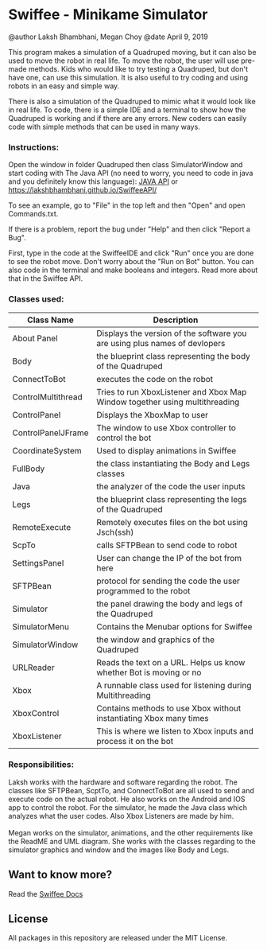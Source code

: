 # Swiffee - Minikame Simulator

@author Laksh Bhambhani, Megan Choy
@date April 9, 2019

This program makes a simulation of a Quadruped moving, but it can also be used to move the robot in real life. To move the robot, the user will use pre-made methods. Kids who would like to try testing a Quadruped, but don't have one, can use this simulation. It is also useful to try coding and using robots in an easy and simple way. 

There is also a simulation of the Quadruped to mimic what it would look like in real life. To code, there is a simple IDE and a terminal to show how the Quadruped is working and if there are any errors. New coders can easily code with simple methods that can be used in many ways.

### Instructions:
Open the window in folder Quadruped then class SimulatorWindow and start coding with The Java API (no need to worry, you need to code in java and you definitely know this language): <a href=https://lakshbhambhani.github.io/SwiffeeAPI/>JAVA API</a> or https://lakshbhambhani.github.io/SwiffeeAPI/

To see an example, go to "File" in the top left and then "Open" and open Commands.txt.

If there is a problem, report the bug under "Help" and then click "Report a Bug".

First, type in the code at the SwiffeeIDE and click "Run" once you are done to see the robot move. Don't worry about the "Run on Bot" button. You can also code in the terminal and make booleans and integers. Read more about that in the Swiffee API.

### Classes used:

| Class Name | Description |
| --- | --- |
| About Panel | Displays the version of the software you are using plus names of devlopers |
| Body | the blueprint class representing the body of the Quadruped |
| ConnectToBot | executes the code on the robot |
| ControlMultithread | Tries to run XboxListener and Xbox Map Window together using multithreading |
| ControlPanel | Displays the XboxMap to user |
| ControlPanelJFrame | The window to use Xbox controller to control the bot |
| CoordinateSystem | Used to display animations in Swiffee |
| FullBody | the class instantiating the Body and Legs classes |
| Java | the analyzer of the code the user inputs |
| Legs | the blueprint class representing the legs of the Quadruped |
| RemoteExecute | Remotely executes files on the bot using Jsch(ssh) |
| ScpTo | calls SFTPBean to send code to robot |
| SettingsPanel | User can change the IP of the bot from here |
| SFTPBean | protocol for sending the code the user programmed to the robot |
| Simulator | the panel drawing the body and legs of the Quadruped |
| SimulatorMenu | Contains the Menubar options for Swiffee |
| SimulatorWindow | the window and graphics of the Quadruped |
| URLReader | Reads the text on a URL. Helps us know whether Bot is moving or no |
| Xbox | A runnable class used for listening during Multithreading |
| XboxControl | Contains methods to use Xbox without instantiating Xbox many times |
| XboxListener | This is where we listen to Xbox inputs and process it on the bot |

### Responsibilities:<br>
Laksh works with the hardware and software regarding the robot. The classes like SFTPBean, ScptTo, and ConnectToBot are all used to send and execute code on the actual robot. He also works on the Android and IOS app to control the robot. For the simulator, he made the Java class which analyzes what the user codes. Also Xbox Listeners are made by him.
<br><br>
Megan works on the simulator, animations, and the other requirements like the ReadME and UML diagram. She works with the classes regarding to the simulator graphics and window and the images like Body and Legs.

## Want to know more?
Read the <a href="https://lakshbhambhani.github.io/SwiffeeDocs/">Swiffee Docs</a>

## License

All packages in this repository are released under the MIT License.
